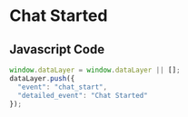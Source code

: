 # Chat Started

### 

## Javascript Code
```js
window.dataLayer = window.dataLayer || [];
dataLayer.push({
  "event": "chat_start",
  "detailed_event": "Chat Started"
});
```








